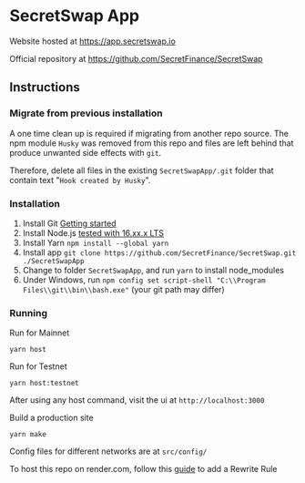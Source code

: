# SecretSwap App

Website hosted at https://app.secretswap.io

Official repository at https://github.com/SecretFinance/SecretSwap

## Instructions

### Migrate from previous installation

A one time clean up is required if migrating from another repo source. The npm module `Husky` was removed from this repo
and files are left behind that produce unwanted side effects with `git`.

Therefore, delete all files in the existing `SecretSwapApp/.git` folder that contain text "`Hook created by Husky`".

### Installation

1. Install Git [Getting started](https://git-scm.com/book/en/v2/Getting-Started-Installing-Git)
2. Install Node.js [tested with 16.xx.x LTS](https://nodejs.org/en/)
3. Install Yarn `npm install --global yarn`
4. Install app `git clone https://github.com/SecretFinance/SecretSwap.git ./SecretSwapApp`
5. Change to folder `SecretSwapApp`, and run `yarn` to install node_modules
6. Under Windows, run `npm config set script-shell "C:\\Program Files\\git\\bin\\bash.exe"` (your git path may differ)

### Running

Run for Mainnet
```
yarn host
```

Run for Testnet
```
yarn host:testnet
```

After using any host command, visit the ui at `http://localhost:3000`

Build a production site
```
yarn make
```

Config files for different networks are at `src/config/`

To host this repo on render.com, follow this [guide](https://render.com/docs/deploy-create-react-app#using-client-side-routing) to add a Rewrite Rule
